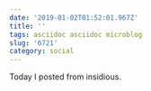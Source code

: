 ```yaml
---
date: '2019-01-02T01:52:01.967Z'
title: ''
tags: asciidoc asciidoc microblog
slug: '6721'
category: social
---
```

Today I posted from insidious. 
